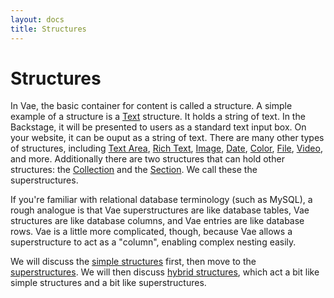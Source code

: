 ```yaml
---
layout: docs
title: Structures
---
```


# Structures

In Vae, the basic container for content is called a structure. A simple
example of a structure is a [Text](/structure.text/) structure. It holds
a string of text. In the Backstage, it will be presented to users as a
standard text input box. On your website, it can be ouput as a string of
text. There are many other types of structures, including [Text
Area](/structure.textarea/), [Rich Text](/structure.richtext/),
[Image](/structure.image/), [Date](/structure.date/),
[Color](/structure.color/), [File](/structure.file/),
[Video](/structure.video/), and more. Additionally there are two
structures that can hold other structures: the
[Collection](/structure.collection/) and the
[Section](/structure.section/). We call these the superstructures.

If you're familiar with relational database terminology (such as MySQL),
a rough analogue is that Vae superstructures are like database tables,
Vae structures are like database columns, and Vae entries are like
database rows. Vae is a little more complicated, though, because Vae
allows a superstructure to act as a "column", enabling complex nesting
easily.

We will discuss the [simple structures](/simple_structures/) first, then
move to the [superstructures](/superstructures/). We will then discuss
[hybrid structures](/hybrid_structures/), which act a bit like simple
structures and a bit like superstructures.
